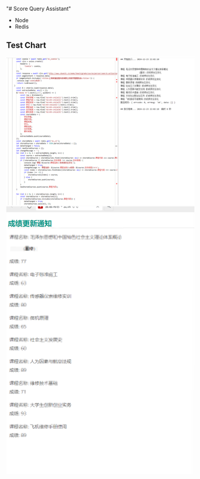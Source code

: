 "# Score Query Assistant" 

- Node
- Redis

## Test Chart

![Test Image](./images/1.png)
![Test Image](./images/2.png)
